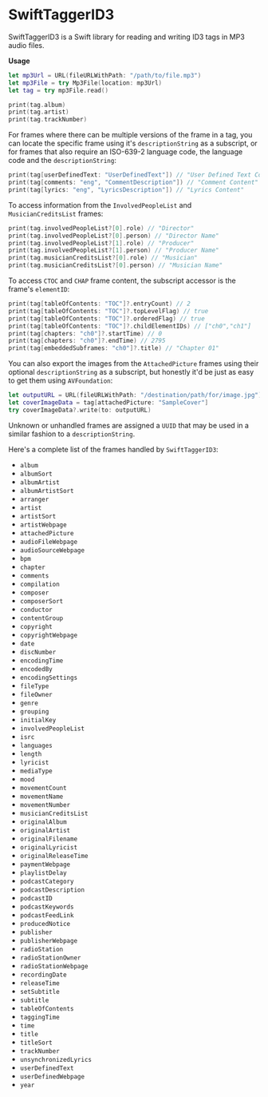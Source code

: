 # SwiftTaggerID3

SwiftTaggerID3 is a Swift library for reading and writing ID3 tags in MP3 audio files. 

**Usage**
```swift
let mp3Url = URL(fileURLWithPath: "/path/to/file.mp3")
let mp3File = try Mp3File(location: mp3Url)
let tag = try mp3File.read()

print(tag.album)
print(tag.artist)
print(tag.trackNumber)
```

For frames where there can be multiple versions of the frame in a tag, you can locate the specific frame using it's `descriptionString` as a subscript, or for frames that also require an ISO-639-2 language code, the language code and the `descriptionString`:

```swift
print(tag[userDefinedText: "UserDefinedText"]) // "User Defined Text Content"
print(tag[comments: "eng", "CommentDescription"]) // "Comment Content"
print(tag[lyrics: "eng", "LyricsDescription"]) // "Lyrics Content"
```

To access information from the `InvolvedPeopleList` and `MusicianCreditsList` frames:

```swift
print(tag.involvedPeopleList?[0].role) // "Director"
print(tag.involvedPeopleList?[0].person) // "Director Name"
print(tag.involvedPeopleList?[1].role) // "Producer"
print(tag.involvedPeopleList?[1].person) // "Producer Name"
print(tag.musicianCreditsList?[0].role) // "Musician"
print(tag.musicianCreditsList?[0].person) // "Musician Name"

```

To access `CTOC` and `CHAP` frame content, the subscript accessor is the frame's `elementID`:

```swift
print(tag[tableOfContents: "TOC"]?.entryCount) // 2
print(tag[tableOfContents: "TOC"]?.topLevelFlag) // true
print(tag[tableOfContents: "TOC"]?.orderedFlag) // true
print(tag[tableOfContents: "TOC"]?.childElementIDs) // ["ch0","ch1"]
print(tag[chapters: "ch0"]?.startTime) // 0
print(tag[chapters: "ch0"]?.endTime) // 2795
print(tag[embeddedSubframes: "ch0"]?.title) // "Chapter 01"
```

You can also export the images from the `AttachedPicture` frames using their optional `descriptionString` as a subscript, but honestly it'd be just as easy to get them using `AVFoundation`:

```swift
let outputURL = URL(fileURLWithPath: "/destination/path/for/image.jpg")
let coverImageData = tag[attachedPicture: "SampleCover"]
try coverImageData?.write(to: outputURL)
```

Unknown or unhandled frames are assigned a `UUID` that may be used in a similar fashion to a `descriptionString`.


Here's a complete list of the frames handled by `SwiftTaggerID3`:

* `album`
* `albumSort`
* `albumArtist`
* `albumArtistSort`
* `arranger`
* `artist`
* `artistSort`
* `artistWebpage`
* `attachedPicture`
* `audioFileWebpage`
* `audioSourceWebpage`
* `bpm`
* `chapter`
* `comments`
* `compilation`
* `composer`
* `composerSort`
* `conductor`
* `contentGroup`
* `copyright`
* `copyrightWebpage`
* `date`
* `discNumber`
* `encodingTime`
* `encodedBy`
* `encodingSettings`
* `fileType`
* `fileOwner`
* `genre`
* `grouping`
* `initialKey`
* `involvedPeopleList`
* `isrc`
* `languages`
* `length`
* `lyricist`
* `mediaType`
* `mood`
* `movementCount`
* `movementName`
* `movementNumber`
* `musicianCreditsList`
* `originalAlbum`
* `originalArtist`
* `originalFilename`
* `originalLyricist`
* `originalReleaseTime`
* `paymentWebpage`
* `playlistDelay`
* `podcastCategory`
* `podcastDescription`
* `podcastID`
* `podcastKeywords`
* `podcastFeedLink`
* `producedNotice`
* `publisher`
* `publisherWebpage`
* `radioStation`
* `radioStationOwner`
* `radioStationWebpage`
* `recordingDate`
* `releaseTime`
* `setSubtitle`
* `subtitle`
* `tableOfContents`
* `taggingTime`
* `time`
* `title`
* `titleSort`
* `trackNumber`
* `unsynchronizedLyrics`
* `userDefinedText`
* `userDefinedWebpage`
* `year`
